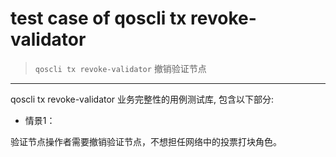 # test case of qoscli tx revoke-validator

> `qoscli tx revoke-validator` 撤销验证节点

---

qoscli tx revoke-validator 业务完整性的用例测试库, 包含以下部分:

* 情景1：

验证节点操作者需要撤销验证节点，不想担任网络中的投票打块角色。
